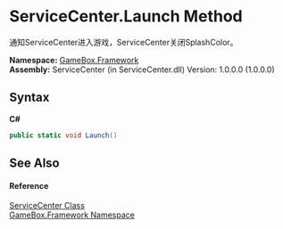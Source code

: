 # ServiceCenter.Launch Method 
 

通知ServiceCenter进入游戏，ServiceCenter关闭SplashColor。

**Namespace:**&nbsp;<a href="a8957fe6-9cc0-3a6d-cd5c-a2a246efee1e">GameBox.Framework</a><br />**Assembly:**&nbsp;ServiceCenter (in ServiceCenter.dll) Version: 1.0.0.0 (1.0.0.0)

## Syntax

**C#**<br />
``` C#
public static void Launch()
```


## See Also


#### Reference
<a href="3438f603-511f-d3df-ce62-8ab76eee029b">ServiceCenter Class</a><br /><a href="a8957fe6-9cc0-3a6d-cd5c-a2a246efee1e">GameBox.Framework Namespace</a><br />
